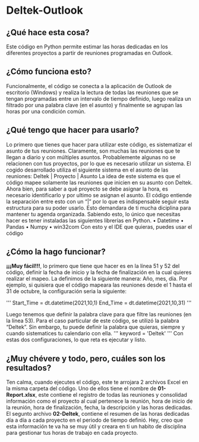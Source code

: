 # Deltek-Outlook

## ¿Qué hace esta cosa?
Este código en Python permite estimar las horas dedicadas en los diferentes proyectos a partir de reuniones programadas en Outlook.

## ¿Cómo funciona esto?
Funcionalmente, el código se conecta a la aplicación de Outlook de escritorio (Windows) y realiza la lectura de todas las reuniones que se tengan programadas entre un intervalo de tiempo definido, luego realiza un filtrado por una palabra clave (en el asunto) y finalmente se agrupan las horas por una condición común.

## ¿Qué tengo que hacer para usarlo?
Lo primero que tienes que hacer para utilizar este código, es sistematizar el asunto de tus reuniones. Claramente, son muchas las reuniones que te llegan a diario y con múltiples asuntos. Probablemente algunas no se relacionen con tus proyectos, por lo que es necesario utilizar un sistema. El cogido desarrollado utiliza el siguiente sistema en el asunto de las reuniones:
Deltek | Proyecto | Asunto
La idea de este sistema es que el código mapee solamente las reuniones que inicien en su asunto con Deltek. Ahora bien, para saber a qué proyecto se debe asignar la hora, es necesario identificarlo y por ultimo se asignan el asunto. El código entiende la separación entre esto con un “|” por lo que es indispensable seguir esta estructura para su poder usarlo. Esto demandara de ti mucha diciplina para mantener tu agenda organizada.
Sabiendo esto, lo único que necesitas hacer es tener instaladas las siguientes librerías en Python.
•	Datetime
•	Pandas
•	Numpy
•	win32com
Con esto y el IDE que quieras, puedes usar el código

## ¿Cómo la hago funcionar?
**¡¡¡Muy fácil!!!**, lo primero que tiene que hacer es en la línea 51 y 52 del código, definir la fecha de inicio y la fecha de finalización en la cual quieres realizar el mapeo. La definimos de la siguiente manera: Año, mes, día. Por ejemplo, si quisiera que el código mapeara las reuniones desde el 1 hasta el 31 de octubre, la configuración seria la siguiente:

'''
	Start_Time  = dt.datetime(2021,10,1)
	End_Time    = dt.datetime(2021,10,31)
'''

Luego tenemos que definir la palabra clave para que filtre las reuniones (en la línea 53). Para el caso particular de este código, se utilizó la palabra “Deltek”. Sin embargo, tu puede definir la palabra que quieras, siempre y cuando sistematices tu calendario con ella.
'''
	keyword     = 'Deltek'
'''
Con estas dos configuraciones, lo que reta es ejecutar y listo.

## ¿Muy chévere y todo, pero, cuáles son los resultados?
Ten calma, cuando ejecutes el código, este te arrojara 2 archivos Excel en la misma carpeta del código. Uno de ellos tiene el nombre de **01-Report.xlsx**, este contiene el registro de todas las reuniones y consolidad información como el proyecto al cual pertenece la reunión, hora de inicio de la reunión, hora de finalización, fecha, la descripción y las horas dedicadas. El segunto archivo **02-Deltek**, contiene el resumen de las horas dedicadas día a día a cada proyecto en el periodo de tiempo definió.
Hey, creo que esta información te va ha se muy útil y creara en ti un habito de disciplina para gestionar tus horas de trabajo en cada proyecto.
